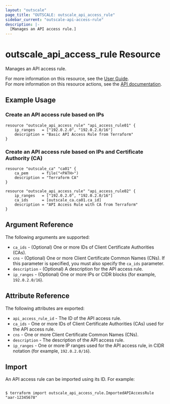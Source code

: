```yaml
---
layout: "outscale"
page_title: "OUTSCALE: outscale_api_access_rule"
sidebar_current: "outscale-api-access-rule"
description: |-
  [Manages an API access rule.]
---
```


# outscale_api_access_rule Resource

Manages an API access rule.

For more information on this resource, see the [User Guide](https://docs.outscale.com/en/userguide/About-API-Access-Rules.html).  
For more information on this resource actions, see the [API documentation](https://docs.outscale.com/api#3ds-outscale-api-apiaccessrule).

## Example Usage

### Create an API access rule based on IPs

```hcl
resource "outscale_api_access_rule" "api_access_rule01" {
    ip_ranges   = ["192.0.2.0", "192.0.2.0/16"]
    description = "Basic API Access Rule from Terraform"
}
```

### Create an API access rule based on IPs and Certificate Authority (CA)

```hcl
resource "outscale_ca" "ca01" {
    ca_pem      = file("<PATH>")
    description = "Terraform CA"
}

resource "outscale_api_access_rule" "api_access_rule02" {
    ip_ranges   = ["192.0.2.0", "192.0.2.0/16"]
    ca_ids      = [outscale_ca.ca01.ca_id]
    description = "API Access Rule with CA from Terraform"
}
```

## Argument Reference

The following arguments are supported:

* `ca_ids` - (Optional) One or more IDs of Client Certificate Authorities (CAs).
* `cns` - (Optional) One or more Client Certificate Common Names (CNs). If this parameter is specified, you must also specify the `ca_ids` parameter.
* `description` - (Optional) A description for the API access rule.
* `ip_ranges` - (Optional) One or more IPs or CIDR blocks (for example, `192.0.2.0/16`).

## Attribute Reference

The following attributes are exported:

* `api_access_rule_id` - The ID of the API access rule.
* `ca_ids` - One or more IDs of Client Certificate Authorities (CAs) used for the API access rule.
* `cns` - One or more Client Certificate Common Names (CNs).
* `description` - The description of the API access rule.
* `ip_ranges` - One or more IP ranges used for the API access rule, in CIDR notation (for example, `192.0.2.0/16`).

## Import

An API access rule can be imported using its ID. For example:

```console

$ terraform import outscale_api_access_rule.ImportedAPIAccessRule "aar-12345678"

```